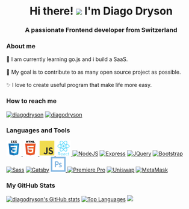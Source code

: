 <h1 align="center"> Hi there! <img src="https://raw.githubusercontent.com/MartinHeinz/MartinHeinz/master/wave.gif" width="30px"> I'm <B>Diago Dryson</B></h1>
<h3 align="center">A passionate Frontend developer from Switzerland</h3>


<h3 align="left">About me</h3>
<tr>
  <td valign="center">
    🌱 I am currently learning go.js and i build a SaaS.<br><br>
    🎯 My goal is to contribute to as many open source project as possible.<br><br>
    ✨ I love to create useful program that make life more easy.<br>
</tr>
<!--<a href="https://www.twitter.com/diagodryson" target="_blank" rel="noreferrer"><img
src="https://img.shields.io/twitter/follow/diagodryson?logo=twitter&style=for-the-badge&color=0891b2&labelColor=1c1917"
/></a><a href="https://www.github.com/diagodryson" target="_blank" rel="noreferrer"><img
src="https://img.shields.io/github/followers/diagodryson?logo=github&style=for-the-badge&color=0891b2&labelColor=1c1917" /></a>-->

<h3 align="left">How to reach me</h3>
<p align="left">
<a href="https://twitter.com/diagodryson" target="blank"><img align="center" src="https://raw.githubusercontent.com/rahuldkjain/github-profile-readme-generator/master/src/images/icons/Social/twitter.svg" alt="diagodryson" height="30" width="40" /></a>
<a href="https://linkedin.com/in/diagodryson" target="blank"><img align="center" src="https://raw.githubusercontent.com/rahuldkjain/github-profile-readme-generator/master/src/images/icons/Social/linked-in-alt.svg" alt="diagodryson" height="30" width="40" /></a>
</p>

<h3 align="left">Languages and Tools</h3>
<p align="left"> <a href="https://www.w3schools.com/css/" target="_blank" rel="noreferrer"> <img src="https://raw.githubusercontent.com/devicons/devicon/master/icons/css3/css3-original-wordmark.svg" alt="css3" width="40" height="40"/> </a> 
<a href="https://www.w3.org/html/" target="_blank" rel="noreferrer"> <img src="https://raw.githubusercontent.com/devicons/devicon/master/icons/html5/html5-original-wordmark.svg" alt="html5" width="40" height="40"/> </a> 
<a href="https://developer.mozilla.org/en-US/docs/Web/JavaScript" target="_blank" rel="noreferrer"> <img src="https://raw.githubusercontent.com/devicons/devicon/master/icons/javascript/javascript-original.svg" alt="javascript" width="40" height="40"/> </a>
<a href="https://reactjs.org/" target="_blank" rel="noreferrer"> <img src="https://raw.githubusercontent.com/devicons/devicon/master/icons/react/react-original-wordmark.svg" alt="react" width="40" height="40"/> </a>
<a href="https://nodejs.org/en/" target="_blank" rel="noreferrer"><img src="https://raw.githubusercontent.com/danielcranney/readme-generator/main/public/icons/skills/nodejs-colored.svg" width="36" height="36" alt="NodeJS" /></a>
<a href="https://expressjs.com/" target="_blank" rel="noreferrer"><img src="https://raw.githubusercontent.com/danielcranney/readme-generator/main/public/icons/skills/express-colored.svg" width="36" height="36" alt="Express" /></a>
<!--<p align="left">-->
<!--<a href="https://www.typescriptlang.org/" target="_blank" rel="noreferrer"><img src="https://raw.githubusercontent.com/danielcranney/readme-generator/main/public/icons/skills/typescript-colored.svg" width="36" height="36" alt="Typescript" /></a>-->
<a href="https://jquery.com/" target="_blank" rel="noreferrer"><img src="https://raw.githubusercontent.com/danielcranney/readme-generator/main/public/icons/skills/jquery-colored.svg" width="36" height="36" alt="JQuery" /></a>
<a href="https://getbootstrap.com/" target="_blank" rel="noreferrer"><img src="https://raw.githubusercontent.com/danielcranney/readme-generator/main/public/icons/skills/bootstrap-colored.svg" width="36" height="36" alt="Bootstrap" /></a>
<a href="https://sass-lang.com/" target="_blank" rel="noreferrer"><img src="https://raw.githubusercontent.com/danielcranney/readme-generator/main/public/icons/skills/sass-colored.svg" width="36" height="36" alt="Sass" /></a>
<a href="https://www.gatsbyjs.com/" target="_blank" rel="noreferrer"><img src="https://raw.githubusercontent.com/danielcranney/readme-generator/main/public/icons/skills/gatsby-colored.svg" width="36" height="36" alt="Gatsby" /></a>
<a href="https://www.photoshop.com/en" target="_blank" rel="noreferrer"> <img src="https://raw.githubusercontent.com/devicons/devicon/master/icons/photoshop/photoshop-line.svg" alt="photoshop" width="40" height="40"/> </a>
<a href="https://www.adobe.com/uk/products/premiere.html" target="_blank" rel="noreferrer"><img src="https://raw.githubusercontent.com/danielcranney/readme-generator/main/public/icons/skills/premierepro-colored.svg" width="36" height="36" alt="Premiere Pro" /></a>
<a href="https://uniswap.org/" target="_blank" rel="noreferrer"><img src="https://raw.githubusercontent.com/danielcranney/readme-generator/main/public/icons/skills/uniswap-colored.svg" width="36" height="36" alt="Uniswap" /></a>
<a href="https://metamask.io/" target="_blank" rel="noreferrer"><img src="https://raw.githubusercontent.com/danielcranney/readme-generator/main/public/icons/skills/metamask-colored.svg" width="36" height="36" alt="MetaMask" /></a>
<h3>My GitHub Stats</h3>
<a href="http://www.github.com/diagodryson"><img src="https://github-readme-stats.vercel.app/api?username=diagodryson&show_icons=true&hide=&count_private=true&title_color=0891b2&text_color=ffffff&icon_color=0891b2&bg_color=1c1917&hide_border=true&show_icons=true" alt="diagodryson's GitHub stats" /></a>
<a href="https://github.com/diagodryson" align="left"><img src="https://github-readme-stats.vercel.app/api/top-langs/?username=diagodryson&langs_count=10&title_color=0891b2&text_color=ffffff&icon_color=0891b2&bg_color=1c1917&hide_border=true&locale=en&custom_title=Top%20%Languages" alt="Top Languages" /></a>
<a href="https://www.buymeacoffee.com/diagodryson"><img src="https://cdn.buymeacoffee.com/buttons/v2/default-yellow.png" width="200" /></a>
</p>

<!--## My Recent Blogposts ✍️-->

<!-- ## &#x1f4c8; GitHub Stats
<p><a href="https://www.buymeacoffee.com/diagodryson"> <img align="left" src="https://cdn.buymeacoffee.com/buttons/v2/default-yellow.png" height="50" width="210" alt="diagodryson" /></a></p><br><br>-->
